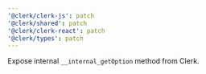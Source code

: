 ```yaml
---
'@clerk/clerk-js': patch
'@clerk/shared': patch
'@clerk/clerk-react': patch
'@clerk/types': patch
---
```


Expose internal `__internal_getOption` method from Clerk.
